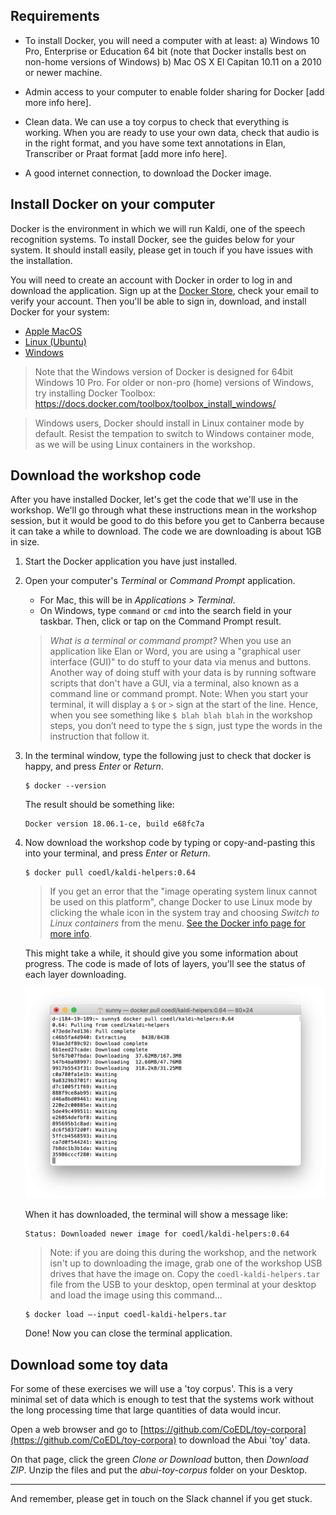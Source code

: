 ## Requirements

* To install Docker, you will need a computer with at least:
a) Windows 10 Pro, Enterprise or Education 64 bit (note that Docker installs best on non-home versions of Windows)
b) Mac OS X El Capitan 10.11 on a 2010 or newer machine.

* Admin access to your computer to enable folder sharing for Docker [add more info here].

* Clean data. We can use a toy corpus to check that everything is working. When you are ready to use your own data, check that audio is in the right format, and you have some text annotations in Elan, Transcriber or Praat format [add more info here].

* A good internet connection, to download the Docker image.


## Install Docker on your computer

Docker is the environment in which we will run Kaldi, one of the speech recognition systems. To install Docker, see the guides below for your system. It should install easily, please get in touch if you have issues with the installation.

You will need to create an account with Docker in order to log in and download the application. Sign up at the [Docker Store](https://store.docker.com/signup), check your email to verify your account. Then you'll be able to sign in, download, and install Docker for your system:

* [Apple MacOS](https://docs.docker.com/docker-for-mac/install/)
* [Linux (Ubuntu)](https://docs.docker.com/engine/installation/linux/ubuntu/)
* [Windows](https://docs.docker.com/docker-for-windows/install/)

> Note that the Windows version of Docker is designed for 64bit Windows 10 Pro. For older or non-pro (home) versions of Windows, try installing Docker Toolbox: https://docs.docker.com/toolbox/toolbox_install_windows/

> Windows users, Docker should install in Linux container mode by default. Resist the tempation to switch to Windows container mode, as we will be using Linux containers in the workshop.


## Download the workshop code

After you have installed Docker, let's get the code that we'll use in the workshop. We'll go through what these instructions mean in the workshop session, but it would be good to do this before you get to Canberra because it can take a while to download. The code we are downloading is about 1GB in size.

1. Start the Docker application you have just installed.

2. Open your computer's *Terminal* or *Command Prompt* application. 
    * For Mac, this will be in *Applications > Terminal*.
    * On Windows, type  `command` or `cmd` into the search field in your taskbar. Then, click or tap on the Command Prompt result.

    > *What is a terminal or command prompt?*
    > When you use an application like Elan or Word, you are using a "graphical user interface (GUI)" to do stuff to your data via menus and buttons. Another way of doing stuff with your data is by running software scripts that don't have a GUI, via a terminal, also known as a command line or command prompt.
    > Note: When you start your terminal, it will display a `$` or `>` sign at the start of the line. Hence, when you see something like `$ blah blah blah` in the workshop steps, you don’t need to type the `$` sign, just type the words in the instruction that follow it. 


3. In the terminal window, type the following just to check that docker is happy, and press *Enter* or *Return*.  

    ```
    $ docker --version
    ```

    The result should be something like:

    ```
    Docker version 18.06.1-ce, build e68fc7a
    ```


4. Now download the workshop code by typing or copy-and-pasting this into your terminal, and press *Enter* or *Return*.

    ```
    $ docker pull coedl/kaldi-helpers:0.64
    ```

    > If you get an error that the "image operating system linux cannot be used on this platform", change Docker to use Linux mode by clicking the whale icon in the system tray and choosing *Switch to Linux containers* from the menu. [See the Docker info page for more info](https://docs.docker.com/docker-for-windows/#switch-between-windows-and-linux-containers).

    This might take a while, it should give you some information about progress. The code is made of lots of layers, you'll see the status of each layer downloading.

    ![](images/docker-layers.png)

    When it has downloaded, the terminal will show a message like: 

    ```
    Status: Downloaded newer image for coedl/kaldi-helpers:0.64
    ```

    > Note: if you are doing this during the workshop, and the network isn't up to downloading the image, grab one of the workshop USB drives that have the image on. Copy the `coedl-kaldi-helpers.tar` file from the USB to your desktop, open terminal at your desktop and load the image using this command...

    ```
    $ docker load –-input coedl-kaldi-helpers.tar
    ```

    Done! Now you can close the terminal application.  


## Download some toy data

For some of these exercises we will use a 'toy corpus'. This is a very minimal set of data which is enough to test that the systems work without the long processing time that large quantities of data would incur.

Open a web browser and go to [https://github.com/CoEDL/toy-corpora](https://github.com/CoEDL/toy-corpora) to download the Abui 'toy' data.

On that page, click the green *Clone or Download* button, then *Download ZIP*. Unzip the files and put the *abui-toy-corpus* folder on your Desktop.

---

And remember, please get in touch on the Slack channel if you get stuck.
